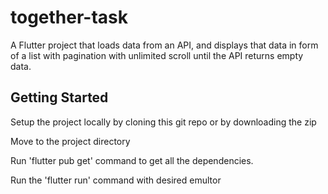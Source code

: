 # together-task

A Flutter project that loads data from an API, and displays that data in form of a list with pagination with unlimited scroll until the API returns empty data.

## Getting Started

Setup the project locally by cloning this git repo or by downloading the zip

Move to the project directory

Run 'flutter pub get' command to get all the dependencies.

Run the 'flutter run' command with desired emultor

